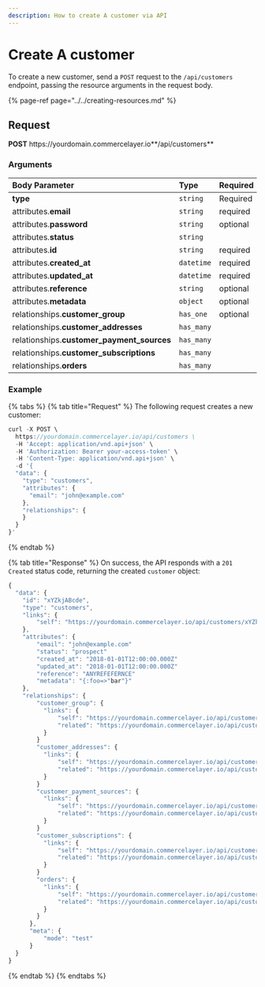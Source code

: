 ```yaml
---
description: How to create A customer via API
---
```


# Create A customer

To create a new customer, send a `POST` request to the `/api/customers` endpoint, passing the resource arguments in the request body.

{% page-ref page="../../creating-resources.md" %}

## Request

**POST** https://yourdomain&#46;commercelayer&#46;io**/api/customers**

### Arguments

| Body Parameter | Type | Required |
| :--- | :--- | :--- |
| **type** | `string` | Required |
| attributes.**email** | `string` | required |
| attributes.**password** | `string` | optional |
| attributes.**status** | `string` |  |
| attributes.**id** | `string` | required |
| attributes.**created_at** | `datetime` | required |
| attributes.**updated_at** | `datetime` | required |
| attributes.**reference** | `string` | optional |
| attributes.**metadata** | `object` | optional |
| relationships.**customer_group** | `has_one` | optional |
| relationships.**customer_addresses** | `has_many` |  |
| relationships.**customer_payment_sources** | `has_many` |  |
| relationships.**customer_subscriptions** | `has_many` |  |
| relationships.**orders** | `has_many` |  |

### Example

{% tabs %}
{% tab title="Request" %}
The following request creates a new customer:

```javascript
curl -X POST \
  https://yourdomain.commercelayer.io/api/customers \
  -H 'Accept: application/vnd.api+json' \
  -H 'Authorization: Bearer your-access-token' \
  -H 'Content-Type: application/vnd.api+json' \
  -d '{
  "data": {
    "type": "customers",
    "attributes": {
      "email": "john@example.com"
    },
    "relationships": {
    }
  }
}'
```
{% endtab %}

{% tab title="Response" %}
On success, the API responds with a `201 Created` status code, returning the created `customer` object:

```javascript
{
  "data": {
    "id": "xYZkjABcde",
    "type": "customers",
    "links": {
        "self": "https://yourdomain.commercelayer.io/api/customers/xYZkjABcde"
    },
    "attributes": {
        "email": "john@example.com"
        "status": "prospect"
        "created_at": "2018-01-01T12:00:00.000Z"
        "updated_at": "2018-01-01T12:00:00.000Z"
        "reference": "ANYREFEFERNCE"
        "metadata": "{:foo=>"bar"}"
    },
    "relationships": {
        "customer_group": {
          "links": {
              "self": "https://yourdomain.commercelayer.io/api/customers/xYZkjABcde/relationships/customer_group",
              "related": "https://yourdomain.commercelayer.io/api/customers/xYZkjABcde/customer_group"
          }
        }
        "customer_addresses": {
          "links": {
              "self": "https://yourdomain.commercelayer.io/api/customers/xYZkjABcde/relationships/customer_addresses",
              "related": "https://yourdomain.commercelayer.io/api/customers/xYZkjABcde/customer_addresses"
          }
        }
        "customer_payment_sources": {
          "links": {
              "self": "https://yourdomain.commercelayer.io/api/customers/xYZkjABcde/relationships/customer_payment_sources",
              "related": "https://yourdomain.commercelayer.io/api/customers/xYZkjABcde/customer_payment_sources"
          }
        }
        "customer_subscriptions": {
          "links": {
              "self": "https://yourdomain.commercelayer.io/api/customers/xYZkjABcde/relationships/customer_subscriptions",
              "related": "https://yourdomain.commercelayer.io/api/customers/xYZkjABcde/customer_subscriptions"
          }
        }
        "orders": {
          "links": {
              "self": "https://yourdomain.commercelayer.io/api/customers/xYZkjABcde/relationships/orders",
              "related": "https://yourdomain.commercelayer.io/api/customers/xYZkjABcde/orders"
          }
        }
      },
      "meta": {
          "mode": "test"
      }
  }
}
```
{% endtab %}
{% endtabs %}
